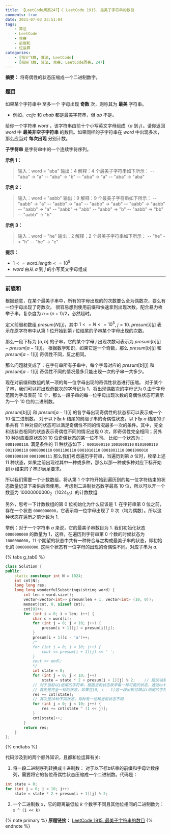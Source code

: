 ```yaml
---
title: 【LeetCode周赛247】C LeetCode 1915. 最美子字符串的数目
comments: true
date: 2021-07-03 23:51:04
tags:
    - 算法
    - LeetCode
    - 竞赛
    - 前缀和
    - 位运算
categories:
    - [指尖飞舞, 算法, LeetCode]
    - [指尖飞舞, 算法, 竞赛, LeetCode周赛, 247]
---
```

__摘要：__
将奇偶性的状态压缩成一个二进制数字。
<!-- more -->

### 题目

如果某个字符串中 至多一个 字母出现 __奇数__ 次，则称其为 __最美__ 字符串。

+ 例如，$ccjjc$ 和 $abab$ 都是最美字符串，但 $ab$ 不是。

给你一个字符串 $word$ ，该字符串由前十个小写英文字母组成（$a$ 到 $j$）。请你返回 $word$ 中 __最美非空子字符串__ 的数目。如果同样的子字符串在 $word$ 中出现多次，那么应当对 __每次出现__ 分别计数。

__子字符串__ 是字符串中的一个连续字符序列。

__示例 1：__

> 输入：word = "aba"
输出：4
解释：4 个最美子字符串如下所示：
-- "aba" -> "a"
-- "aba" -> "b"
-- "aba" -> "a"
-- "aba" -> "aba"

__示例 2：__

> 输入：word = "aabb"
输出：9
解释：9 个最美子字符串如下所示：
-- "aabb" -> "a"
-- "aabb" -> "aa"
-- "aabb" -> "aab"
-- "aabb" -> "aabb"
-- "aabb" -> "a"
-- "aabb" -> "abb"
-- "aabb" -> "b"
-- "aabb" -> "bb"
-- "aabb" -> "b"

__示例 3：__

> 输入：word = "he"
输出：2
解释：2 个最美子字符串如下所示：
-- "he" -> "h"
-- "he" -> "e"

__提示：__

+ $1 <= word.length <= 10^5$
+ $word$ 由从 $a$ 到 $j$ 的小写英文字母组成

___

### 前缀和

根据题意，在某个最美子串中，所有的字母出现的的次数要么全为偶数次，要么有一位字母出现了奇数次。
很容易想到使用前缀和快速拿到出现次数。配合暴力枚举子串，复杂度为 $n \times (n + 1) / 2$，必然超时。

定义前缀和数组 $presum[N][j]$，其中 $1 <= N <= 10^5$, $j = 10$. $presum[i][j]$ 表示在原字符串中从第 $1$ 位开始到第 $i$ 位结尾的子串某个字母出现的次数。

那么一段下标为 $[a, b]$ 的子串，它的某个字母 $j$ 出现次数可表示为 $presum[b][j] - presum[a - 1][j]$。 根据数学知识，如果它是一个奇数，那么 $presum[b][j]$ 和 $presum[a - 1][j]$ 奇偶性不同，反之相同。

那么问题就变成了：在字符串所有子串中，每个字母对应的 $presum[b][j]$ 和 $presum[a - 1][j]$ 奇偶性不同的情况最多只能出现一次的子串一共多少。

现在对前缀和数组的某一项的每一位字母出现的奇偶性状态进行压缩。
对于某个子串，我们可以将出现奇数次的字母记为 $1$，将出现偶数次的字母记为 $0$.由于字母范围为字母表前 $10$ 个，那么一段子串的每一位字母出现次数的奇偶性状态可表示为一个 $10$ 位的二进制数。

$presum[b][j]$ 和 $presum[a - 1][j]$ 的各字母出现奇偶性的状态都可以表示成一个 $10$ 位二进制数。
对于以下标 $b$ 结尾的前缀子串的奇偶性状态，以下标 $a$ 结尾的子串共有 $11$ 种对应的状态可以满足奇偶性不同的情况最多一次的条件。其中，完全和该状态相同的状态表示奇偶性不同的情况出现 $0$ 次，即奇偶性完全相同；另外 $10$ 种对应着原状态的 $10$ 位奇偶状态的某一位不同。
比如一个状态为：`0001000110`. 满足条件的 $11$ 种状态如下：
`0001000110`
`1001000110`
`0101000110`
`0011000110`
`0000000110`
`0001100110`
`0001010110`
`0001001110`
`0001000010`
`0001000100`
`0001000111`
那么我们考虑遍历字符串，当遍历到第 $b$ 位时，枚举上述 $11$ 种状态，如果之前出现过其中一种或多种，那么以那一种或多种对应下标开始到 $b$ 结束的子串即满足要求。

所以我们需要一个计数数组，将从第 $1$ 个字符开始到遍历到的每一位字符结束的状态数量记录下来供后面使用。
考虑到二进制状态数字最高 $10$ 位，所以可以开一个数量为 $10000000000_2$（$1024_{10}$）的计数数组.

另外，思考一下计数数组的第 $0$ 位初始化为什么应该是 $1$.
在字符串第 $0$ 位之前，存在一个状态 `0000000000`，它表示每一位字母出现了 $0$ 次（均为偶数）。所以这种状态在遍历之前计数为 $1$.

举例：对于一个字符串 $a$ 来说，它的最美子串数目为 $1$. 我们初始化状态 `0000000000` 的数量为 $1$，这样，在遍历到字符串第 $0$ 个数的时候状态为 `1000000000`，$11$ 个期望的状态中共有一种符合与之构成最美子串的状态，即初始化的 `0000000000`. 这两个状态有一位字母的出现的奇偶性不同。对应子串为 $a$.


{% tabs g_tab0 %}
<!-- tab C++ -->
```c++
class Solution {
public:
    static constexpr int N = 1024;
    int cnt[N];    
    long long res;
    long long wonderfulSubstrings(string word) {
        int len = word.size();
        vector<vector<int>> presum(len + 1, vector<int> (10, 0));
        memset(cnt, 0, sizeof cnt);
        cnt[0]++;
        for (int i = 0; i < len; i++) {
            char c = word[i];
            for (int j = 0; j < 10; j++) {
                presum[i + 1][j] = presum[i][j];
            }
            presum[i + 1][c - 'a']++;
            /*
            for (int j = 0; j < 10; j++) {
                cout << presum[i + 1][j] << ' ';
            }
            cout << endl;
            */
            int state = 0;
            for (int j = 0; j < 10; j++)
                state = state * 2 + presum[i + 1][j] % 2;    // 跟10进制一样的。一段十进制序列转换成十进制数：for (int j = 0; j < len; j++) res = res * 10 + seq[j];
            // 对于当前以i结尾的字符串，根据当前状态枚举每一种可能的状态，通过cnt数组查看之前有没有出现过
            // 首先是完全一样的状态，如果在[0, i - 1]这一段出现过跟以i结尾的字符串完全一致的状态，那么它们构成的子串有0个字母出现了奇数次
            res += cnt[state];
            // 其次是10种不同状态，每种有一位和当前状态不同
            for (int j = 0; j < 10; j++) {
                res += cnt[state ^ (1 << j)];
            }
            cnt[state]++;
        }
        return res;
    }
};
```
<!-- endtab -->
{% endtabs %}

代码涉及到的两个额外知识，且都和位运算有关:
1. 将一段二进制序列转换成十进制数：
对于以下标b结束的前缀和字母计数序列，需要将它的各位奇偶性状态压缩成一个二进制数。代码是：
```c++
int state = 0;
for (int j = 0; j < 10; j++)
    state = state * 2 + presum[i + 1][j] % 2;
```

2. 一个二进制数 $x$，它的距离最低位 $k$ 个数字不同且其他位相同的二进制数为：
`x ^ (1 << k)`

{% note primary %}
__原题链接：__ [LeetCode 1915. 最美子字符串的数目](https://leetcode-cn.com/problems/number-of-wonderful-substrings/)
{% endnote %}